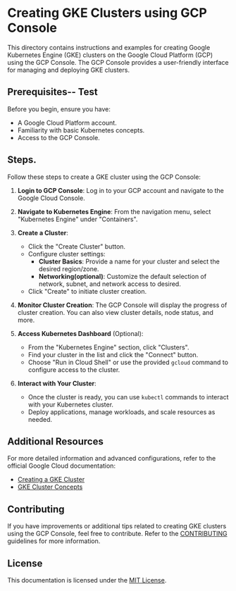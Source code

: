 # Creating GKE Clusters using GCP Console

This directory contains instructions and examples for creating Google Kubernetes Engine (GKE) clusters on the Google Cloud Platform (GCP) using the GCP Console. The GCP Console provides a user-friendly interface for managing and deploying GKE clusters.

## Prerequisites-- Test

Before you begin, ensure you have:

- A Google Cloud Platform account.
- Familiarity with basic Kubernetes concepts.
- Access to the GCP Console.

## Steps.

Follow these steps to create a GKE cluster using the GCP Console:

1. **Login to GCP Console**: Log in to your GCP account and navigate to the Google Cloud Console.

2. **Navigate to Kubernetes Engine**: From the navigation menu, select "Kubernetes Engine" under "Containers".

3. **Create a Cluster**:
   - Click the "Create Cluster" button.
   - Configure cluster settings:
     - **Cluster Basics**: Provide a name for your cluster and select the desired region/zone.
     - **Networking(optional)**: Customize the default selection of network, subnet, and network access to desired.
   - Click "Create" to initiate cluster creation.

4. **Monitor Cluster Creation**: The GCP Console will display the progress of cluster creation. You can also view cluster details, node status, and more.

5. **Access Kubernetes Dashboard** (Optional):
   - From the "Kubernetes Engine" section, click "Clusters".
   - Find your cluster in the list and click the "Connect" button.
   - Choose "Run in Cloud Shell" or use the provided `gcloud` command to configure access to the cluster.

6. **Interact with Your Cluster**:
   - Once the cluster is ready, you can use `kubectl` commands to interact with your Kubernetes cluster.
   - Deploy applications, manage workloads, and scale resources as needed.

## Additional Resources

For more detailed information and advanced configurations, refer to the official Google Cloud documentation:
- [Creating a GKE Cluster](https://cloud.google.com/kubernetes-engine/docs/how-to/creating-an-autopilot-cluster)
- [GKE Cluster Concepts](https://cloud.google.com/kubernetes-engine/docs/concepts/cluster-architecture)

## Contributing

If you have improvements or additional tips related to creating GKE clusters using the GCP Console, feel free to contribute. Refer to the [CONTRIBUTING](../CONTRIBUTING.md) guidelines for more information.

## License

This documentation is licensed under the [MIT License](../LICENSE).

